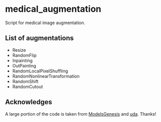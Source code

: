 # medical_augmentation
Script for medical image augmentation.

## List of augmentations
* Resize
* RandomFlip
* Inpainting
* OutPainting
* RandomLocalPixelShuffling
* RandomNonlinearTransformation
* RandomShift
* RandomCutout

##  Acknowledges
A large portion of the code is taken from [ModelsGenesis](https://github.com/MrGiovanni/ModelsGenesis/blob/master/pytorch/utils.py) and [uda](https://github.com/google-research/uda/blob/master/image/randaugment/augmentation_transforms.py). Thanks!
